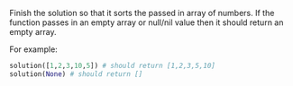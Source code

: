 Finish the solution so that it sorts the passed in array of numbers. If the function passes in an empty array or null/nil value then it should return an empty array.

For example:

```python
solution([1,2,3,10,5]) # should return [1,2,3,5,10]
solution(None) # should return []
```
